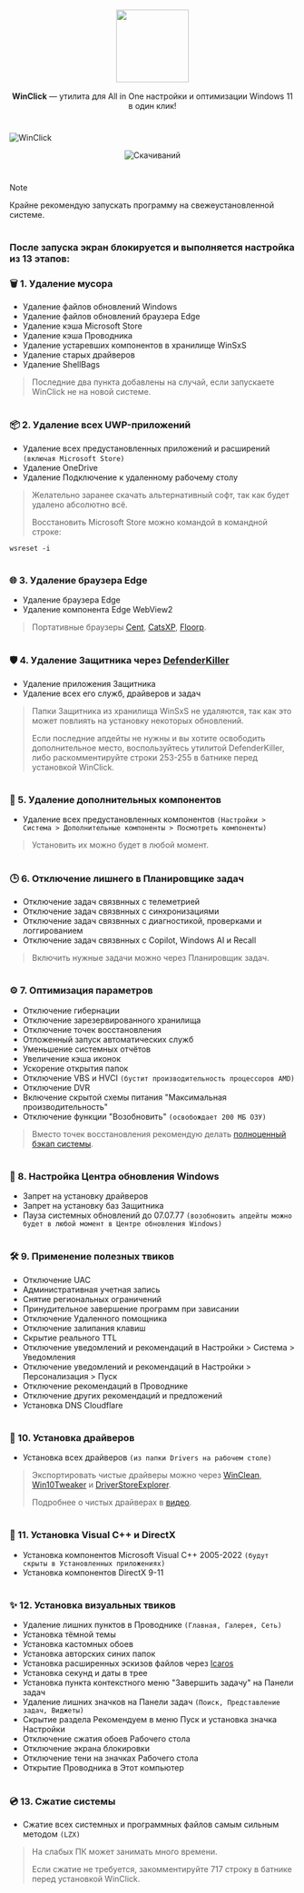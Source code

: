 <div align="center">

### <img width="128px" src="https://i.ibb.co/0yM1WFqb/ai6k4-ov2am-001-copy.png" /> 
<strong>WinClick</strong> — утилита для All in One настройки и оптимизации Windows 11 в один клик!

</div>

#

![WinClick](https://i.ibb.co/JjKjHzp7/Post-copy.png)

<div align="center">

![Скачиваний](https://img.shields.io/github/downloads/MartyFiles/WinClick/Release/total?style=for-the-badge&label=Скачиваний&color=blue&logo=download)


</div>

#
> [!Note]
> Крайне рекомендую запускать программу на свежеустановленной системе. 
#
### После запуска экран блокируется и выполняется настройка из 13 этапов:

### 🗑️ 1. Удаление мусора
- Удаление файлов обновлений Windows
- Удаление файлов обновлений браузера Edge
- Удаление кэша Microsoft Store
- Удаление кэша Проводника
- Удаление устаревших компонентов в хранилище WinSxS
- Удаление старых драйверов
- Удаление ShellBags
> Последние два пункта добавлены на случай, если запускаете WinClick не на новой системе.
#
### 📦 2. Удаление всех UWP-приложений
- Удаление всех предустановленных приложений и расширений `(включая Microsoft Store)`
- Удаление OneDrive
- Удаление Подключение к удаленному рабочему столу
> Желательно заранее скачать альтернативный софт, так как будет удалено абсолютно всё.
>
> Восстановить Microsoft Store можно командой в командной строке:
```
wsreset -i
```
#
### 🌐 3. Удаление браузера Edge
- Удаление браузера Edge
- Удаление компонента Edge WebView2
> Портативные браузеры [Cent](https://www.centbrowser.com/), [CatsXP](https://www.catsxp.com/), [Floorp](https://floorp.app/).
#
### 🛡️ 4. Удаление Защитника через [DefenderKiller](https://github.com/oatmealcookiec/DefenderKiller)
- Удаление приложения Защитника
- Удаление всех его служб, драйверов и задач
> Папки Защитника из хранилища WinSxS не удаляются, так как это может повлиять на установку некоторых обновлений.
>
> Если последние апдейты не нужны и вы хотите освободить дополнительное место, воспользуйтесь утилитой DefenderKiller, либо раскомментируйте строки 253-255 в батнике перед установкой WinClick.
#
### 🧩 5. Удаление дополнительных компонентов
- Удаление всех предустановленных компонентов `(Настройки > Система > Дополнительные компоненты > Посмотреть компоненты)`
> Установить их можно будет в любой момент.
#
### 🕒 6. Отключение лишнего в Планировщике задач
- Отключение задач связвнных с телеметрией
- Отключение задач связвнных с синхронизациями
- Отключение задач связвнных с диагностикой, проверками и логгированием
- Отключение задач связвнных с Copilot, Windows AI и Recall
> Включить нужные задачи можно через Планировщик задач.
#
### ⚙️ 7. Оптимизация параметров
- Отключение гибернации
- Отключение зарезервированного хранилища
- Отключение точек восстановления
- Отложенный запуск автоматических служб
- Уменьшение системных отчётов
- Увеличение кэша иконок
- Ускорение открытия папок
- Отключение VBS и HVCI `(бустит производительность процессоров AMD)`
- Отключение DVR
- Включение скрытой схемы питания "Максимальная производительность"
- Отключение функции "Возобновить" `(освобождает 200 МБ ОЗУ)`
> Вместо точек восстановления рекомендую делать [полноценный бэкап системы](https://www.youtube.com/watch?v=rHg_kV5xJnk).
#
### 🔄 8. Настройка Центра обновления Windows
- Запрет на установку драйверов
- Запрет на установку баз Защитника
- Пауза системных обновлений до 07.07.77 `(возобновить апдейты можно будет в любой момент в Центре обновления Windows)`
#
### 🛠️ 9. Применение полезных твиков
- Отключение UAC
- Административная учетная запись
- Снятие региональных ограничений
- Принудительное завершение программ при зависании
- Отключение Удаленного помощника
- Отключение залипания клавиш
- Скрытие реального TTL
- Отключение уведомлений и рекомендаций в Настройки > Система > Уведомления
- Отключение уведомлений и рекомендаций в Настройки > Персонализация > Пуск
- Отключение рекомендаций в Проводнике
- Отключение других рекомендаций и предложений
- Установка DNS Cloudflare
#
### 📁 10. Установка драйверов
- Установка всех драйверов `(из папки Drivers на рабочем столе)`
> Экспортировать чистые драйверы можно через [WinClean](https://t.me/martyfiles/1596), [Win10Tweaker](https://win10tweaker.ru) и [DriverStoreExplorer](https://github.com/lostindark/DriverStoreExplorer).
>
> Подробнее о чистых драйверах в [видео](https://www.youtube.com/watch?v=lWFLBNbNZTU).
#
### 🧰 11. Установка Visual C++ и DirectX
- Установка компонентов Microsoft Visual C++ 2005-2022 `(будут скрыты в Установленных приложениях)`
- Установка компонентов DirectX 9-11
#
### ✨ 12. Установка визуальных твиков
- Удаление лишних пунктов в Проводнике `(Главная, Галерея, Сеть)`
- Установка тёмной темы
- Установка кастомных обоев
- Установка авторских синих папок
- Установка расширенных эскизов файлов через [Icaros](https://github.com/Xanashi/Icaros)
- Установка секунд и даты в трее
- Установка пункта контекстного меню "Завершить задачу" на Панели задач
- Удаление лишних значков на Панели задач `(Поиск, Представление задач, Виджеты)`
- Скрытие раздела Рекомендуем в меню Пуск и установка значка Настройки
- Отключение сжатия обоев Рабочего стола
- Отключение экрана блокировки
- Отключение тени на значках Рабочего стола
- Открытие Проводника в Этот компьютер
#
### 💿 13. Сжатие системы
- Сжатие всех системных и программных файлов самым сильным методом `(LZX)`
> На слабых ПК может занимать много времени.
>
> Если сжатие не требуется, закомментируйте 717 строку в батнике перед установкой WinClick.
